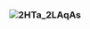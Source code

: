 ### ![2HTa_2LAqAs](https://user-images.githubusercontent.com/31863592/133092195-c4eaf771-a57d-447c-9c0d-422a5492099a.jpg)

<!--
**batemir/batemir** is a ✨ _special_ ✨ repository because its `README.md` (this file) appears on your GitHub profile.

Here are some ideas to get you started:

- 🔭 I’m currently working on ...
- 🌱 I’m currently learning ...
- 👯 I’m looking to collaborate on ...
- 🤔 I’m looking for help with ...
- 💬 Ask me about ...
- 📫 How to reach me: ...
- 😄 Pronouns: ...
- ⚡ Fun fact: ...
-->
